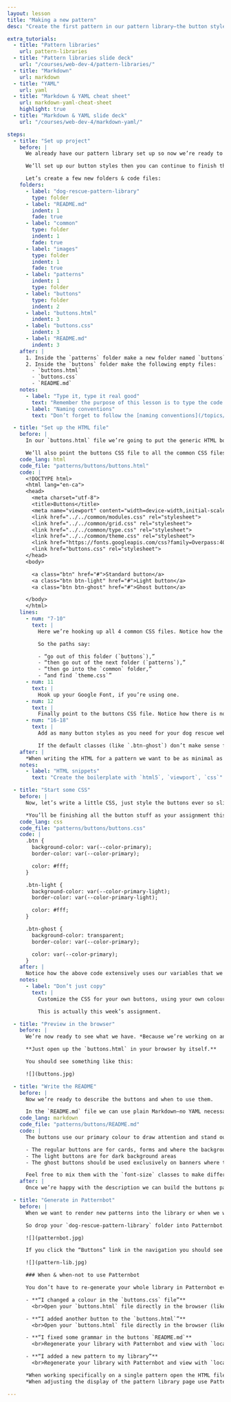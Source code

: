 ```yaml
---
layout: lesson
title: "Making a new pattern"
desc: "Create the first pattern in our pattern library—the button styles for our website."

extra_tutorials:
  - title: "Pattern libraries"
    url: pattern-libraries
  - title: "Pattern libraries slide deck"
    url: "/courses/web-dev-4/pattern-libraries/"
  - title: "Markdown"
    url: markdown
  - title: "YAML"
    url: yaml
  - title: "Markdown & YAML cheat sheet"
    url: markdown-yaml-cheat-sheet
    highlight: true
  - title: "Markdown & YAML slide deck"
    url: "/courses/web-dev-4/markdown-yaml/"

steps:
  - title: "Set up project"
    before: |
      We already have our pattern library set up so now we’re ready to create our first pattern.

      We’ll set up our button styles then you can continue to finish them in this week’s homework assignment.

      Let’s create a few new folders & code files:
    folders:
      - label: "dog-rescue-pattern-library"
        type: folder
      - label: "README.md"
        indent: 1
        fade: true
      - label: "common"
        type: folder
        indent: 1
        fade: true
      - label: "images"
        type: folder
        indent: 1
        fade: true
      - label: "patterns"
        indent: 1
        type: folder
      - label: "buttons"
        type: folder
        indent: 2
      - label: "buttons.html"
        indent: 3
      - label: "buttons.css"
        indent: 3
      - label: "README.md"
        indent: 3
    after: |
      1. Inside the `patterns` folder make a new folder named `buttons`
      2. Inside the `buttons` folder make the following empty files:
        - `buttons.html`
        - `buttons.css`
        - `README.md`
    notes:
      - label: "Type it, type it real good"
        text: "Remember the purpose of this lesson is to type the code out yourself—build up that muscle memory in your fingers!"
      - label: "Naming conventions"
        text: "Don’t forget to follow the [naming conventions](/topics/naming-paths-cheat-sheet/#naming-conventions)."

  - title: "Set up the HTML file"
    before: |
      In our `buttons.html` file we’re going to put the generic HTML boilerplate and add a few buttons.

      We’ll also point the buttons CSS file to all the common CSS files we have, and to whatever fonts we plan on using.
    code_lang: html
    code_file: "patterns/buttons/buttons.html"
    code: |
      <!DOCTYPE html>
      <html lang="en-ca">
      <head>
        <meta charset="utf-8">
        <title>Buttons</title>
        <meta name="viewport" content="width=device-width,initial-scale=1">
        <link href="../../common/modules.css" rel="stylesheet">
        <link href="../../common/grid.css" rel="stylesheet">
        <link href="../../common/type.css" rel="stylesheet">
        <link href="../../common/theme.css" rel="stylesheet">
        <link href="https://fonts.googleapis.com/css?family=Overpass:400,400i,700" rel="stylesheet">
        <link href="buttons.css" rel="stylesheet">
      </head>
      <body>

        <a class="btn" href="#">Standard button</a>
        <a class="btn btn-light" href="#">Light button</a>
        <a class="btn btn-ghost" href="#">Ghost button</a>

      </body>
      </html>
    lines:
      - num: "7-10"
        text: |
          Here we’re hooking up all 4 common CSS files. Notice how the paths are different than normal, they include two `../` chunks in them. The `../` means go out of this folder.

          So the paths say:

          - “go out of this folder (`buttons`),”
          - “then go out of the next folder (`patterns`),”
          - “then go into the `common` folder,”
          - “and find `theme.css`”
      - num: 11
        text: |
          Hook up your Google Font, if you’re using one.
      - num: 12
        text: |
          Finally point to the buttons CSS file. Notice how there is no `css/` in this URL. That’s because the `buttons.css` file is in the same location as the HTML file.
      - num: "16-18"
        text: |
          Add as many button styles as you need for your dog rescue website.

          If the default classes (like `.btn-ghost`) don’t make sense for your website make up some new ones, e.g. `.btn-banner`, `.btn-pill`, etc.
    after: |
      *When writing the HTML for a pattern we want to be as minimal as possible. Notice there are no grids or `<main>` tags or `<header>` tags or anything like that above—just the buttons.*
    notes:
      - label: "HTML snippets"
        text: "Create the boilerplate with `html5`, `viewport`, `css`"

  - title: "Start some CSS"
    before: |
      Now, let’s write a little CSS, just style the buttons ever so slightly.

      *You’ll be finishing all the button stuff as your assignment this week.*
    code_lang: css
    code_file: "patterns/buttons/buttons.css"
    code: |
      .btn {
        background-color: var(--color-primary);
        border-color: var(--color-primary);

        color: #fff;
      }

      .btn-light {
        background-color: var(--color-primary-light);
        border-color: var(--color-primary-light);

        color: #fff;
      }

      .btn-ghost {
        background-color: transparent;
        border-color: var(--color-primary);

        color: var(--color-primary);
      }
    after: |
      Notice how the above code extensively uses our variables that we created in the `theme.css` file.
    notes:
      - label: "Don’t just copy"
        text: |
          Customize the CSS for your own buttons, using your own colours & fonts. Also add hover effects, transitions, etc.

          This is actually this week’s assignment.

  - title: "Preview in the browser"
    before: |
      We’re now ready to see what we have. *Because we’re working on an individual pattern, it’s completely self-contained and we don’t need to use Patternbot yet.*

      **Just open up the `buttons.html` in your browser by itself.**

      You should see something like this:

      ![](buttons.jpg)

  - title: "Write the README"
    before: |
      Now we’re ready to describe the buttons and when to use them.

      In the `README.md` file we can use plain Markdown—no YAML necessary—to describe the buttons:
    code_lang: markdown
    code_file: "patterns/buttons/README.md"
    code: |
      The buttons use our primary colour to draw attention and stand out. Each button has a specific purpose:

      - The regular buttons are for cards, forms and where the background is a light colour
      - The light buttons are for dark background areas
      - The ghost buttons should be used exclusively on banners where the background is an image

      Feel free to mix them with the `font-size` classes to make different sizes of buttons.
    after: |
      Once we’re happy with the description we can build the buttons pattern into our library…

  - title: "Generate in Patternbot"
    before: |
      When we want to render new patterns into the library or when we want to update the content from the `README.md` we need Patternbot.

      So drop your `dog-rescue-pattern-library` folder into Patternbot. Then press `⌘B` to view it.

      ![](patternbot.jpg)

      If you click the “Buttons” link in the navigation you should see everything you’ve done.

      ![](pattern-lib.jpg)

      ### When & when-not to use Patternbot

      You don’t have to re-generate your whole library in Patternbot every time you make a small change—that’s too much waiting, so here are some scenarios:

      - **“I changed a colour in the `buttons.css` file”**
        <br>Open your `buttons.html` file directly in the browser (like you’re used to) to see the changes.

      - **“I added another button to the `buttons.html`”**
        <br>Open your `buttons.html` file directly in the browser (like you’re used to) to see the changes.

      - **“I fixed some grammar in the buttons `README.md`**
        <br>Regenerate your library with Patternbot and view with `localhost` (`⌘B`).

      - **“I added a new pattern to my library”**
        <br>Regenerate your library with Patternbot and view with `localhost` (`⌘B`).

      *When working specifically on a single pattern open the HTML file directly in the browser.*
      *When adjusting the display of the pattern library page use Patternbot.*

---
```

